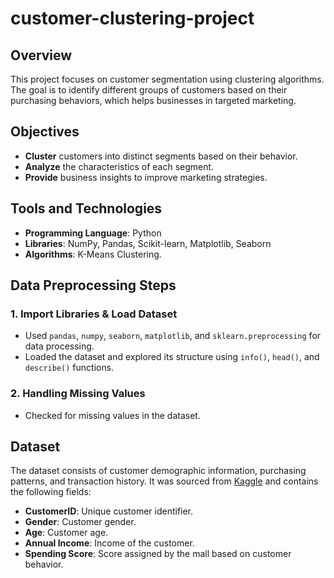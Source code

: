 # customer-clustering-project

## Overview
This project focuses on customer segmentation using clustering algorithms. The goal is to identify different groups of customers based on their purchasing behaviors, which helps businesses in targeted marketing.

## Objectives
- **Cluster** customers into distinct segments based on their behavior.
- **Analyze** the characteristics of each segment.
- **Provide** business insights to improve marketing strategies.

## Tools and Technologies
- **Programming Language**: Python
- **Libraries**: NumPy, Pandas, Scikit-learn, Matplotlib, Seaborn
- **Algorithms**: K-Means Clustering.

## Data Preprocessing Steps  

### 1. Import Libraries & Load Dataset  
- Used `pandas`, `numpy`, `seaborn`, `matplotlib`, and `sklearn.preprocessing` for data processing.  
- Loaded the dataset and explored its structure using `info()`, `head()`, and `describe()` functions.  

### 2. Handling Missing Values  
- Checked for missing values in the dataset.

## Dataset
The dataset consists of customer demographic information, purchasing patterns, and transaction history. It was sourced from [Kaggle](https://www.kaggle.com/datasets/zubairmustafa/shopping-mall-customer-segmentation-data) and contains the following fields:
- **CustomerID**: Unique customer identifier.
- **Gender**: Customer gender.
- **Age**: Customer age.
- **Annual Income**: Income of the customer.
- **Spending Score**: Score assigned by the mall based on customer behavior.
